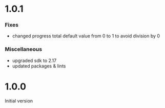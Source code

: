 

# 1.0.1

### Fixes
- changed progress total default value from 0 to 1 to avoid division by 0

### Miscellaneous
- upgraded sdk to 2.17
- updated packages & lints


# 1.0.0

Initial version
